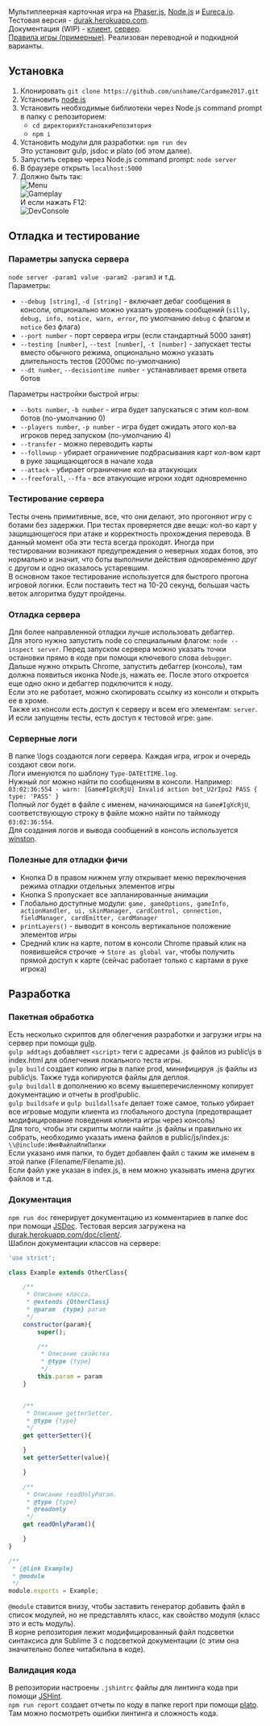 Мультиплеерная карточная игра на [Phaser.js](https://phaser.io/), [Node.js](https://nodejs.org/) и [Eureca.io](http://eureca.io/).  
Тестовая версия - [durak.herokuapp.com](https://durak.herokuapp.com/).  
Документация (WIP) - [клиент](https://durak.herokuapp.com/doc/client), [сервер](https://durak.herokuapp.com/doc/server).  
[Правила игры (примерные)](http://www.gambiter.ru/durak/item/69-igra-durak-pravila.html). Реализован переводной и подкидной варианты.

## Установка  

1. Клонировать `git clone https://github.com/unshame/Cardgame2017.git`    
3. Установить [node.js](https://nodejs.org/en/)     
4. Установить необходимые библиотеки через Node.js command prompt в папку с репозиторием:  
    * `cd директорияУстановкиРепозитория`  
    * `npm i`  
9. Установить модули для разработки: `npm run dev`  
Это установит gulp, jsdoc и plato (об этом далее).
5. Запустить сервер через Node.js command prompt: `node server`    
7. В браузере открыть `localhost:5000`  
8. Должно быть так:   
![Menu](https://i.imgur.com/kKb8Hfr.png  "Menu")  
![Gameplay](https://i.imgur.com/CkgYyii.jpg  "Gameplay")  
И если нажать F12:  
![DevConsole](https://i.imgur.com/HyQXwbl.png "F12 Developer Console")  

## Отладка и тестирование

### Параметры запуска сервера  
`node server -param1 value -param2 -param3` и т.д.  
Параметры:  
 * `--debug [string]`, `-d [string]` - включает дебаг сообщения в консоли, опционально можно указать уровень сообщений (`silly, debug, info, notice, warn, error`, по умолчанию `debug` с флагом и `notice` без флага)  
 * `--port number` - порт сервера игры (если стандартный 5000 занят)
 * `--testing [number]`, `--test [number]`, `-t [number]` - запускает тесты вместо обычного режима, опционально можно указать длительность тестов (2000мс по-умолчанию)  
 * `--dt number`, `--decisiontime number` - устанавливает время ответа ботов  

 Параметры настройки быстрой игры:  
 * `--bots number`, `-b number` - игра будет запускаться с этим кол-вом ботов (по-умолчанию 0)  
 * `--players number`, `-p number` - игра будет ожидать этого кол-ва игроков перед запуском (по-умолчанию 4)  
 * `--transfer` - можно переводить карты  
 * `--followup` - убирает ограничение подбрасывания карт кол-вом карт в руке защищающегося в начале хода  
 * `--attack` - убирает ограничение кол-ва атакующих  
 * `--freeforall`, `--ffa` - все атакующие игроки ходят одновременно  

### Тестирование сервера 
Тесты очень примитивные, все, что они делают, это прогоняют игру с ботами без задержки. 
При тестах проверяется две вещи: кол-во карт у защищающегося при атаке и корректность прохождения перевода. 
В данный момент оба эти теста всегда проходят. Иногда при тестировании возникают предупреждения о неверных ходах ботов,
это нормально и значит, что боты выполнили действия одновременно друг с другом и одно оказалось устаревшим.   
В основном такое тестирование используется для быстрого прогона игровой логики.
Если поставить тест на 10-20 секунд, большая часть веток алгоритма будут пройдены.  

### Отладка сервера  
Для более направленной отладки лучше использовать дебаггер.  
Для этого нужно запустить node со специальным флагом: `node --inspect server`. 
Перед запуском сервера можно указать точки остановки прямо в коде при помощи ключевого слова `debugger`.  
Дальше нужно открыть Chrome, запустить дебаггер (консоль), там должна появиться иконка Node.js, нажать ее. 
После этого откроется еще одно окно и дебаггер подключится к ноду.  
Если это не работает, можно скопировать ссылку из консоли и открыть ее в хроме.  
Также из консоли есть доступ к серверу и всем его элементам: `server`.  
И если запущены тесты, есть доступ к тестовой игре: `game`.  

### Серверные логи  
В папке \logs создаются логи сервера. Каждая игра, игрок и очередь создают свои логи.  
Логи именуются по шаблону `Type-DATEtTIME.log`.  
Нужный лог можно найти по сообщениям в консоли. Например:    
`03:02:36:554 - warn: [Game#IgXcRjU] Invalid action bot_U2rIpo2 PASS { type: 'PASS' }`  
Полный лог будет в файле с именем, начинающимся на `Game#IgXcRjU`, соответствующую строку в файле можно найти по таймкоду `03:02:36:554`.  
Для создания логов и вывода сообщений в консоль используется [winston](https://github.com/winstonjs/winston).

### Полезные для отладки фичи  
* Кнопка D в правом нижнем углу открывает меню переключения режима отладки отдельных элементов игры  
* Кнопка S пропускает все запланированные анимации  
* Глобально доступные модули: `game, gameOptions, gameInfo, actionHandler, ui, skinManager, cardControl, connection, fieldManager, cardEmitter, cardManager`  
* `printLayers()` - выводит в консоль вертикальное положение элементов игры  
* Средний клик на карте, потом в консоли Chrome правый клик на появившейся строчке -> `Store as global var`, чтобы получить прямой доступ к карте
(сейчас работает только с картами в руке игрока)

## Разработка

### Пакетная обработка  
Есть несколько скриптов для облегчения разработки и загрузки игры на сервер при помощи [gulp](http://gulpjs.com/).  
`gulp addtags` добавляет `<script>` теги с адресами .js файлов из public\js в index.html для облегчения локального теста игры.  
`gulp build` создает копию игры в папке prod, минифицируя .js файлы из public\js.
Также туда копируются файлы для деплоя.  
`gulp buildall` в дополнению ко всему вышеперечисленному копирует документацию и отчеты в prod\public.  
`gulp buildsafe` и `gulp buildallsafe` делает тоже самое, только убирает все игровые модули клиента из глобального доступа
(предотвращает модифицирование поведения клиента игры через консоль)  
Для того, чтобы эти скрипты могли найти .js файлы и правильно их собрать, необходимо указать имена файлов в public/js/index.js:  
`\\@include:ИмяФайлаИлиПапки`  
Если указано имя папки, то будет добавлен файл с таким же именем в этой папке (Filename/Filename.js).  
Если файл уже указан в index.js, в нем можно указывать имена других файлов и т.д.  

### Документация  
`npm run doc` генерирует документацию из комментариев в папке doc при помощи [JSDoc](http://usejsdoc.org/).
Тестовая версия загружена на [durak.herokuapp.com/doc/client/](https://durak.herokuapp.com/doc/client/).  
Шаблон документации классов на сервере:  

```javascript  
'use strict';

class Example extends OtherClass{

	/**
 	 * Описание класса.
 	 * @extends {OtherClass}
	 * @param  {type} param
	 */
	constructor(param){
		super();

		/**
		 * Описание свойства
		 * @type {type}
		 */
		this.param = param
	}


	/**
	 * Описание getterSetter.
	 * @type {type}
	 */
	get getterSetter(){

	}
	set getterSetter(value){

	}

	/**
	 * Описание readOnlyParam.
	 * @type {type}
	 * @readonly
	 */
	get readOnlyParam(){

	}
}

/**
 * {@link Example}
 * @module
 */    
module.exports = Example;  
```  

`@module` ставится внизу, чтобы заставить генератор добавить файл в список модулей, но не представлять класс, как свойство модуля (класс это и есть модуль).  
В корне репозитория лежит модифицированный файл подсветки синтаксиса для Sublime 3 с подсветкой документации (с этим она значительно более читабильна в коде).

### Валидация кода  
В репозитории настроены `.jshintrc` файлы для линтинга кода при помощи [JSHint](http://jshint.com/install/).  
`npm run report` создает отчеты по коду в папке report при помощи [plato](https://github.com/es-analysis/plato).
Там можно посмотреть ошибки линтинга и сложность кода.  
